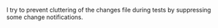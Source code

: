 I try to prevent cluttering of the changes file during tests by suppressing some change notifications.